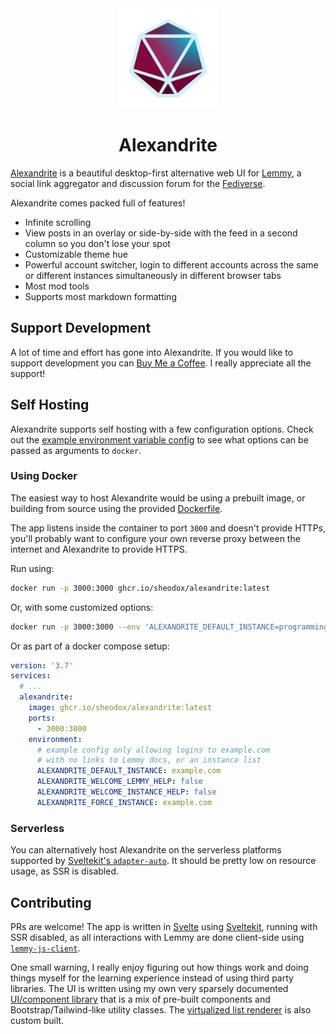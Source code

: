<div align="center">
	<img src="static/logo.svg?sanitize=true" width="160" height="160" alt="logo">
	<h1>Alexandrite</h1>
</div>

[Alexandrite](https://alexandrite.app/) is a beautiful desktop-first alternative web UI for [Lemmy](https://join-lemmy.org/), a social link aggregator and discussion forum for the [Fediverse](https://simple.wikipedia.org/wiki/Fediverse).

Alexandrite comes packed full of features!

- Infinite scrolling
- View posts in an overlay or side-by-side with the feed in a second column so you don't lose your spot
- Customizable theme hue
- Powerful account switcher, login to different accounts across the same or different instances simultaneously in different browser tabs
- Most mod tools
- Supports most markdown formatting

## Support Development

A lot of time and effort has gone into Alexandrite. If you would like to support development you can [Buy Me a Coffee](https://www.buymeacoffee.com/sheodox). I really appreciate all the support!

## Self Hosting

Alexandrite supports self hosting with a few configuration options. Check out the [example environment variable config](.env.example) to see what options can be passed as arguments to `docker`.

### Using Docker

The easiest way to host Alexandrite would be using a prebuilt image, or building from source using the provided [Dockerfile](Dockerfile).

The app listens inside the container to port `3000` and doesn't provide HTTPs, you'll probably want to configure your own reverse proxy between the internet and Alexandrite to provide HTTPS.

Run using:

```bash
docker run -p 3000:3000 ghcr.io/sheodox/alexandrite:latest
```

Or, with some customized options:

```bash
docker run -p 3000:3000 --env 'ALEXANDRITE_DEFAULT_INSTANCE=programming.dev' ghcr.io/sheodox/alexandrite:latest
```

Or as part of a docker compose setup:

```yaml
version: '3.7'
services:
  # ...
  alexandrite:
    image: ghcr.io/sheodox/alexandrite:latest
    ports:
      - 3000:3000
    environment:
      # example config only allowing logins to example.com
      # with no links to Lemmy docs, or an instance list
      ALEXANDRITE_DEFAULT_INSTANCE: example.com
      ALEXANDRITE_WELCOME_LEMMY_HELP: false
      ALEXANDRITE_WELCOME_INSTANCE_HELP: false
      ALEXANDRITE_FORCE_INSTANCE: example.com
```

### Serverless

You can alternatively host Alexandrite on the serverless platforms supported by [Sveltekit's `adapter-auto`](https://kit.svelte.dev/docs/adapter-auto). It should be pretty low on resource usage, as SSR is disabled.

## Contributing

PRs are welcome! The app is written in [Svelte](https://svelte.dev/) using [Sveltekit](https://kit.svelte.dev/), running with SSR disabled, as all interactions with Lemmy are done client-side using [`lemmy-js-client`](https://github.com/LemmyNet/lemmy-js-client).

One small warning, I really enjoy figuring out how things work and doing things myself for the learning experience instead of using third party libraries. The UI is written using my own very sparsely documented [UI/component library](https://github.com/sheodox/sheodox-ui) that is a mix of pre-built components and Bootstrap/Tailwind-like utility classes. The [virtualized list renderer](src/lib/VirtualFeed.svelte) is also custom built.
